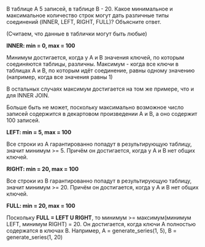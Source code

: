 В таблице A 5 записей, в таблице B - 20. Какое минимальное и максимальное количество строк могут дать различные типы соединений (INNER, LEFT, RIGHT, FULL)? Объясните ответ.

(Считаем, что данные в таблички могут быть любые)

**INNER: min = 0, max = 100**

Минимум достигается, когда у А и В значения ключей, по которым соединяются таблицы, различны. Максимум - когда все ключи в таблицах А и В, по которым идёт соединение, равны одному значению (например, когда все значения равны 1)

В остальных случаях максимум достигается на том же примере, что и для INNER JOIN.

Больше быть не может, поскольку максимально возможное число записей содержится в декартовом произведении А и В, а оно содержит 100 записей.

**LEFT: min = 5, max = 100**

Все строки из А гарантированно попадут в результирующую таблицу, значит минимум >= 5. Причём он достигается, когда у А и В нет общих ключей. 

**RIGHT: min = 20, max = 100**

Все строки из В гарантированно попадут в результирующую таблицу, значит минимум >= 20. Причём он достигается, когда у А и В нет общих ключей. 

**FULL: min = 20, max = 100**

Поскольку **FULL = LEFT U RIGHT**,  то минимум >= максимум(минимум LEFT, минимум RIGHT) = 20. Он достигается, когда ключи А полностью содержатся в ключах В. Например, А = generate_series(1, 5),  B = generate_series(1, 20)